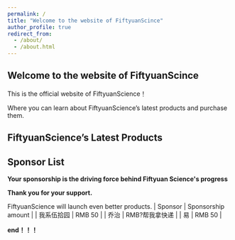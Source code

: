 ```yaml
---
permalink: /
title: "Welcome to the website of FiftyuanScince"
author_profile: true
redirect_from: 
  - /about/
  - /about.html
---
```

## **Welcome to the website of FiftyuanScince**
This is the official website of FiftyuanScience！

Where you can learn about FiftyuanScience’s latest products and purchase them.

## FiftyuanScience’s Latest Products

## Sponsor List

**Your sponsorship is the driving force behind Fiftyuan Science's progress**

**Thank you for your support.**

FiftyuanScience will launch even better products.
|     Sponsor        | Sponsorship amount   |
|  我系伍拾园     |         RMB 50                |
|          乔治         |   RMB?帮我拿快递      |
|           易            |         RMB 50                |

**end！！！**
